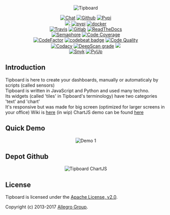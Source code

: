   <p align="center">
  <img alt="Tipboard" src="https://i.ibb.co/Fx6FykP/image-5.png"/>
  <p align="center">
    <a href="https://gitter.im/tipboard-dev/community">
     <img alt="Chat" src="https://img.shields.io/gitter/room/DAVFoundation/DAV-Contributors.svg?style=flat-square"></a>
    <a href="https://github.com/the-maux/tipboard">
     <img alt="Github" src="https://img.shields.io/github/v/release/the-maux/tipboard"></a>
    <a href="https://pypi.org/project/tipboard2.0/">
     <img alt="Pypi" src="https://badge.fury.io/py/tipboard2.0.svg"></a>
</br>
    <a href="https://allegro.tech/tipboard/">
     <img src="http://hits.dwyl.io/themaux/tipboard.svg"></a>
    <a href="">
     <img alt="pypi" src="https://img.shields.io/pypi/dm/tipboard.svg"></a>
    <a href="">
     <img alt="docker" src="https://img.shields.io/docker/pulls/themaux/tipboard"></a>
    <a href="">
</br>
    <a href="https://travis-ci.com/the-maux/tipboard">
     <img alt="Travis" src="https://travis-ci.com/the-maux/tipboard.svg?branch=develop"></a>
    <a href="https://gitlab.com/the-maux/tipboard/pipelines">
     <img src="https://gitlab.com/the-maux/tipboard/badges/master/pipeline.svg" alt="Gitlab"></a>
    <a href="https://tipboard.readthedocs.io/">
     <img alt="ReadTheDocs" src="https://readthedocs.org/projects/tipboard/badge/?version=latest"></a>  
</br>
   <a href="https://semaphoreci.com/the-maux/tipboard">
    <img alt="Semaphore" src="https://semaphoreci.com/api/v1/the-maux/tipboard/branches/wip/badge.svg"></a>
   <a href="https://codeclimate.com/github/the-maux/tipboard/code">
    <img alt="Code Coverage" src="https://api.codeclimate.com/v1/badges/d8974fc0be8e2b0d4c88/test_coverage"></a>
</br>
   <a href="https://www.codefactor.io/repository/github/the-maux/tipboard">
     <img src="https://www.codefactor.io/repository/github/the-maux/tipboard/badge" alt="CodeFactor" /></a>
   <a href="https://codebeat.co/projects/github-com-the-maux-tipboard-develop">
     <img alt="codebeat badge" src="https://codebeat.co/badges/9505d595-5b06-46bb-b7c6-1623090fc2f5" /></a>
   <a href="https://codeclimate.com/github/the-maux/tipboard/maintainability">
     <img alt="Code Quality" src="https://api.codeclimate.com/v1/badges/d8974fc0be8e2b0d4c88/maintainability"></a>
</br>
   <a href="https://app.codacy.com/manual/the-maux/tipboard/dashboard?bid=14574464">
     <img alt="Codacy" src="https://api.codacy.com/project/badge/Grade/b28af36f50584bd29612b66bc42ce0c3"></a>
   <a href="https://deepscan.io/dashboard#view=project&tid=6043&pid=7901&bid=87511">
     <img src="https://deepscan.io/api/teams/6043/projects/7901/branches/87511/badge/grade.svg" alt="DeepScan grade"></a>
    <a href="https://bettercodehub.com">
     <img src='https://bettercodehub.com/edge/badge/the-maux/tipboard?branch=develop'></a>
</br>
   <a href="https://snyk.io/test/github/the-maux/tipboard?targetFile=requirements.txt">
    <img alt="Snyk" src="https://snyk.io/test/github/the-maux/tipboard/badge.svg?targetFile=requirements.txt"></a>
   <a href="https://pyup.io/account/repos/github/the-maux/tipboard/">
    <img alt="PyUp" src="https://pyup.io/repos/github/the-maux/tipboard/shield.svg"></a>
</br>
</p>
</p>

Introduction
------------

Tipboard is here to create your dashboards, manually or automaticaly by scripts (called sensors)  
Tipboard is written in JavaScript and Python and used many techno.  
Its widgets (called 'tiles' in Tipboard's terminology) have two categories 'text' and 'chart'  
It's responsive but was made for big screen (optimized for larger screens in your office)
Wiki is [here](https://github.com/the-maux/tipboard/wiki) (in wip)
ChartJS demo can be found [here](http://jerairrest.github.io/react-chartjs-2/)

Quick Demo
-----------


<p align="center"> 
  <img alt="Demo 1" src="https://raw.githubusercontent.com/the-maux/tipboard/develop/src/tipboard/demo.gif"/> 
</p>


Depot Github
------------


<p align="center"> 
  <img alt="Tipboard ChartJS" src="https://github.com/the-maux/tipboard/blob/develop/src/tipboard/tipboard.svg"/> 
</p>


License
-------

Tipboard is licensed under the [Apache License, v2.0](http://tipboard.readthedocs.org/en/latest/license.html).

Copyright (c) 2013-2017 [Allegro Group](http://allegrogroup.com).

[1]: https://travis-ci.com/the-maux/tipboard.svg?branch=develop
[2]: https://travis-ci.com/the-maux/tipboard
[3]: https://g.codefresh.io/api/badges/pipeline/themaux/tipboard%2FMyPipeline?key=eyJhbGciOiJIUzI1NiJ9.NWQ5NDkxYzg1YzI5YzVmOWQyODQ0MDc4.rDj-1Rn5DxSkv_oE8p87ijZhoTelE_WjvbbKWMCI3ZA&type=cf-1
[4]: https://g.codefresh.io/pipelines/MyPipeline/builds?filter=trigger:build~Build;pipeline:5d9492f4941e460201d39d0a~MyPipeline
[5]: https://scrutinizer-ci.com/g/the-maux/tipboard/badges/quality-score.png?b=develop
[6]: https://scrutinizer-ci.com/g/the-maux/tipboard/?branch=develop
[7]: https://img.shields.io/docker/cloud/build/themaux/tipboard
[8]: https://img.shields.io/microbadger/image-size/themaux/tipboard/latest
[9]: https://pyup.io/repos/github/the-maux/tipboard/shield.svg
[10]: https://api.codacy.com/project/badge/Grade/b28af36f50584bd29612b66bc42ce0c3
[11]: https://www.codacy.com/manual/the-maux/tipboard?utm_source=github.com&amp;utm_medium=referral&amp;utm_content=the-maux/tipboard&amp;utm_campaign=Badge_Grade
[18]: https://img.shields.io/badge/pipeline-todo-orange
[19]: https://circleci.com/gh/the-maux/tipboard/tree/master.svg?style=svg
[20]: https://circleci.com/gh/the-maux/tipboard/tree/master
[22]: https://img.shields.io/badge/pipeline-todo-orange
[23]: https://circleci.com/gh/the-maux/tipboard/tree/master.svg?style=svg
[24]: https://img.shields.io/badge/pipeline-todo-orange
[25]: https://img.shields.io/badge/pipeline-todo-orange
[26]: https://img.shields.io/badge/pipeline-todo-orange
[27]: https://img.shields.io/badge/pipeline-todo-orange
[28]: https://img.shields.io/badge/pipeline-todo-orange
[31]: https://dev.azure.com/maximerenaud/tipboard/_apis/build/status/tipboard?branchName=master
[33]: https://codebuild.eu-west-3.amazonaws.com/badges?uuid=eyJlbmNyeXB0ZWREYXRhIjoiOXBBZTVtMk5nMmJFcG9vVFlGUVh3cHNoWUFoWXlCVjNjNkd1RE9ZWGtpVlBpazBLaHFKaFpsdXRuamdTc1d4ckNuTSttZnNoNzkwZHNyRUZrbndaaGdvPSIsIml2UGFyYW1ldGVyU3BlYyI6IjNHTnRyekcvWER0Wk1uRW4iLCJtYXRlcmlhbFNldFNlcmlhbCI6MX0%3D&branch=master
